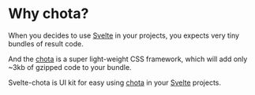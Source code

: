 # Why chota?

When you decides to use [Svelte](https://svelte.dev) in your projects, you expects very tiny bundles of result code.

And the [chota](https://jenil.github.io/chota/) is a super light-weight CSS framework, which will add only ~3kb of gzipped code to your bundle.

Svelte-chota is UI kit for easy using [chota](https://jenil.github.io/chota/) in your [Svelte](https://svelte.dev) projects.